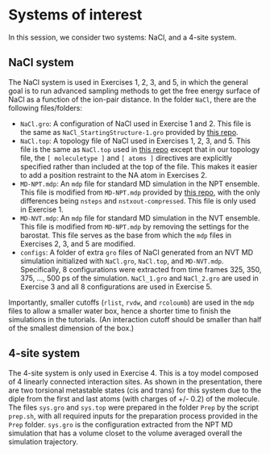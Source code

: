 # Systems of interest
In this session, we consider two systems: NaCl, and a 4-site system.

## NaCl system
The NaCl system is used in Exercises 1, 2, 3, and 5, in which the general goal is to run advanced sampling methods to get the free energy surface of NaCl as a function of the ion-pair distance. In the folder `NaCl`, there are the following files/folders:
- `NaCl.gro`: A configuration of NaCl used in Exercise 1 and 2. This file is the same as `NaCl_StartingStructure-1.gro` provided by [this repo](https://github.com/valsson-group/masterclass-22-11/tree/main/SetupSystem).
- `NaCl.top`: A topology file of NaCl used in Exercises 1, 2, 3, and 5. This file is the same as `NaCl.top` used in [this repo](https://github.com/valsson-group/masterclass-22-11/tree/main/SetupSystem) except that in our topology file, the `[ moleculetype ]` and `[ atoms ]` directives are explicitly specified rather than included at the top of the file. This makes it easier to add a position restraint to the NA atom in Exercises 2.
- `MD-NPT.mdp`: An `mdp` file for standard MD simulation in the NPT ensemble. This file is modified from `MD-NPT.mdp` provided by [this repo](https://github.com/valsson-group/masterclass-22-11/tree/main/SetupSystem), with the only differences being `nsteps` and `nstxout-compressed`. This file is only used in Exercise 1.
- `MD-NVT.mdp`: An `mdp` file for standard MD simulation in the NVT ensemble. This file is modified from `MD-NPT.mdp` by removing the settings for the barostat. This file serves as the base from which the `mdp` files in Exercises 2, 3, and 5 are modified.
- `configs`: A folder of extra `gro` files of NaCl generated from an NVT MD simulation initialized with `NaCl.gro`, `NaCl.top`, and `MD-NVT.mdp`. Specifically, 8 configurations were extracted from time frames 325, 350, 375, ..., 500 ps of the simulation. `NaCl_1.gro` and `NaCl_2.gro` are used in Exercise 3 and all 8 configurations are used in Exercise 5. 

Importantly, smaller cutoffs (`rlist`, `rvdw`, and `rcoloumb`) are used in the `mdp` files to allow a smaller water box, hence a shorter time to finish the simulations in the tutorials. (An interaction cutoff should be smaller than half of the smallest dimension of the box.)

## 4-site system
The 4-site system is only used in Exercise 4. This is a toy model composed of 4 linearly connected interaction sites. As shown in the presentation, there are two torsional metastable states (cis and trans) for this system due to the diple from the first and last atoms (with charges of +/- 0.2) of the molecule. The files `sys.gro` and `sys.top` were prepared in the folder `Prep` by the script `prep.sh`, with all required inputs for the preparation process provided in the `Prep` folder. `sys.gro` is the configuration extracted from the NPT MD simulation that has a volume closet to the volume averaged overall the simulation trajectory.

